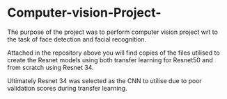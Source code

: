 # Computer-vision-Project-
The purpose of the project was to perform computer vision project wrt to the task of face detection and facial recognition. 

Attached in the repository above you will find copies of the files utilised to create the Resnet models using both transfer learning for Resnet50 and from scratch using Resnet 34. 

Ultimately Resnet 34 was selected as the CNN to utilise due to poor validation scores during transfer learning. 
